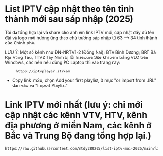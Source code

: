 # List IPTV cập nhật theo tên tỉnh thành mới sau sáp nhập (2025)

Tôi đã tổng hợp lại và share cho anh em link IPTV mới, cập nhật đầy đủ tên đài và logo mới hưởng ứng theo chủ trương sáp nhập từ 63 --> 34 tỉnh thành của Chính phủ.

LƯU Ý: Một số kênh như ĐN-NRTV1-2 (Đồng Nai); BTV Bình Dương; BRT Bà Rịa Vũng Tàu; TTV2 Tây Ninh bị lỗi Insecure Site khi xem bằng VLC trên Windows, cho nên nếu dùng PC Laptop thì vào trang này:

         https://iptvplayer.stream

- Copy link .m3u, chọn Add your first playlist, ở mục "or import from URL" dán vào và "Import Playlist"

  
# Link IPTV mới nhất (lưu ý: chỉ mới cập nhật các kênh VTV, HTV, kênh địa phương ở miền Nam, các kênh ở Bắc và Trung Bộ đang tổng hợp lại.)

```markdown
https://raw.githubusercontent.com/ntdy280205/list-iptv-moi-2025/main/list-iptv-moi-nhat-vn.m3u






